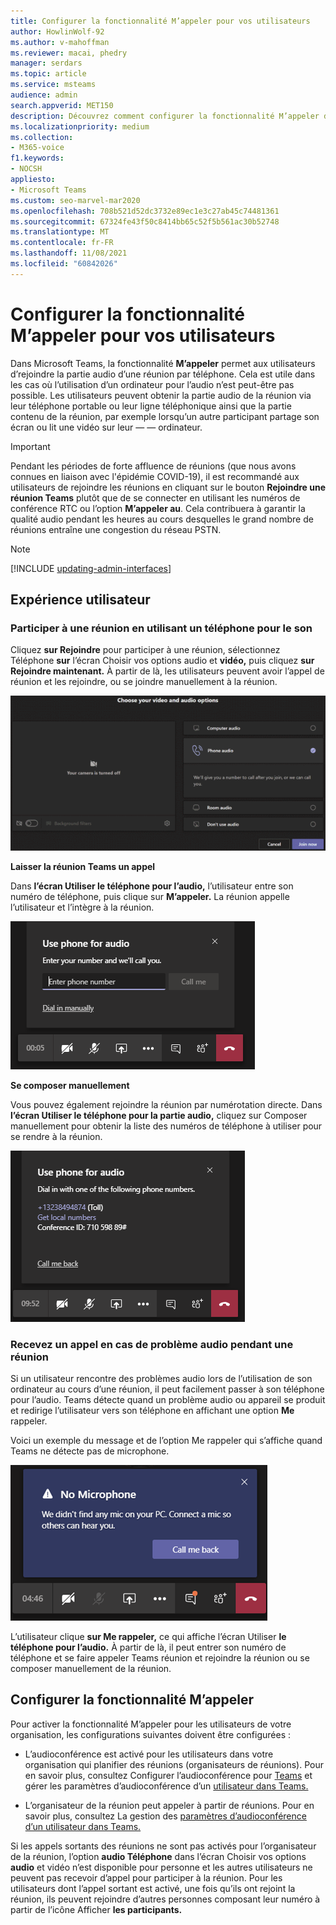 ```yaml
---
title: Configurer la fonctionnalité M’appeler pour vos utilisateurs
author: HowlinWolf-92
ms.author: v-mahoffman
ms.reviewer: macai, phedry
manager: serdars
ms.topic: article
ms.service: msteams
audience: admin
search.appverid: MET150
description: Découvrez comment configurer la fonctionnalité M’appeler dans Teams afin que les utilisateurs ne peuvent pas rejoindre la partie audio par téléphone lorsqu’ils utilisent leur ordinateur pour l’audio.
ms.localizationpriority: medium
ms.collection:
- M365-voice
f1.keywords:
- NOCSH
appliesto:
- Microsoft Teams
ms.custom: seo-marvel-mar2020
ms.openlocfilehash: 708b521d52dc3732e89ec1e3c27ab45c74481361
ms.sourcegitcommit: 67324fe43f50c8414bb65c52f5b561ac30b52748
ms.translationtype: MT
ms.contentlocale: fr-FR
ms.lasthandoff: 11/08/2021
ms.locfileid: "60842026"
---
```

# <a name="set-up-the-call-me-feature-for-your-users"></a>Configurer la fonctionnalité M’appeler pour vos utilisateurs

Dans Microsoft Teams, la fonctionnalité **M’appeler** permet aux utilisateurs d’rejoindre la partie audio d’une réunion par téléphone. Cela est utile dans les cas où l’utilisation d’un ordinateur pour l’audio n’est peut-être pas possible. Les utilisateurs peuvent obtenir la partie audio de la réunion via leur téléphone portable ou leur ligne téléphonique ainsi que la partie contenu de la réunion, par exemple lorsqu’un autre participant partage son écran ou lit une vidéo sur leur &mdash; &mdash; ordinateur.

> [!IMPORTANT]
> 
> Pendant les périodes de forte affluence de réunions (que nous avons connues en liaison avec l'épidémie COVID-19), il est recommandé aux utilisateurs de rejoindre les réunions en cliquant sur le bouton <strong>Rejoindre une réunion Teams</strong> plutôt que de se connecter en utilisant les numéros de conférence RTC ou l’option <strong>M’appeler au</strong>. Cela contribuera à garantir la qualité audio pendant les heures au cours desquelles le grand nombre de réunions entraîne une congestion du réseau PSTN.

> [!NOTE]
> [!INCLUDE [updating-admin-interfaces](includes/updating-admin-interfaces.md)]

## <a name="the-user-experience"></a>Expérience utilisateur

### <a name="join-a-meeting-by-using-phone-for-audio"></a>Participer à une réunion en utilisant un téléphone pour le son

Cliquez **sur Rejoindre** pour participer à une réunion, sélectionnez Téléphone **sur** l’écran Choisir vos options audio et **vidéo,** puis cliquez **sur Rejoindre maintenant.** À partir de là, les utilisateurs peuvent avoir l’appel de réunion et les rejoindre, ou se joindre manuellement à la réunion.

![Capture d’écran de l Téléphone l’option Audio.](media/set-up-the-call-me-feature-for-your-users-phone-audio.png)

**Laisser la réunion Teams un appel**

Dans **l’écran Utiliser le téléphone pour l’audio,** l’utilisateur entre son numéro de téléphone, puis clique sur **M’appeler.** La réunion appelle l’utilisateur et l’intègre à la réunion.

![Capture d’écran de l’option M’appeler sur l’écran Utiliser le téléphone pour l’audio.](media/set-up-the-call-me-feature-for-your-users-call-me.png)

**Se composer manuellement**

Vous pouvez également rejoindre la réunion par numérotation directe. Dans **l’écran Utiliser le téléphone pour la partie audio,** cliquez sur Composer manuellement pour obtenir la liste des numéros de téléphone à utiliser pour se rendre à la réunion. 

![Capture d’écran de l’option Composer manuellement.](media/set-up-the-call-me-feature-for-your-users-dial-in.png)

### <a name="get-a-call-back-when-something-goes-wrong-with-audio-during-a-meeting"></a>Recevez un appel en cas de problème audio pendant une réunion

Si un utilisateur rencontre des problèmes audio lors de l’utilisation de son ordinateur au cours d’une réunion, il peut facilement passer à son téléphone pour l’audio. Teams détecte quand un problème audio ou appareil se produit et redirige l’utilisateur vers son téléphone en affichant une option **Me** rappeler.

Voici un exemple du message  et de l’option Me rappeler qui s’affiche quand Teams ne détecte pas de microphone.

![Capture d’écran de l’option Me rappeler.](media/set-up-the-call-me-feature-for-your-users-no-mic.PNG)

L’utilisateur clique **sur Me rappeler,** ce qui affiche l’écran Utiliser **le téléphone pour l’audio.** À partir de là, il peut entrer son numéro de téléphone et se faire appeler Teams réunion et rejoindre la réunion ou se composer manuellement de la réunion.

## <a name="set-up-the-call-me-feature"></a>Configurer la fonctionnalité M’appeler

Pour activer la fonctionnalité M’appeler pour les utilisateurs de votre organisation, les configurations suivantes doivent être configurées :

- L’audioconférence est activé pour les utilisateurs dans votre organisation qui planifier des réunions (organisateurs de réunions). Pour en savoir plus, consultez Configurer l’audioconférence pour [Teams](set-up-audio-conferencing-in-teams.md) et gérer les paramètres d’audioconférence d’un [utilisateur dans Teams.](manage-the-audio-conferencing-settings-for-a-user-in-teams.md)

- L’organisateur de la réunion peut appeler à partir de réunions. Pour en savoir plus, consultez La gestion des [paramètres d’audioconférence d’un utilisateur dans Teams.](manage-the-audio-conferencing-settings-for-a-user-in-teams.md)

Si les appels sortants des réunions ne sont pas activés pour l’organisateur de la réunion, l’option **audio Téléphone** dans l’écran Choisir vos options **audio** et vidéo n’est disponible pour personne et les autres utilisateurs ne peuvent pas recevoir d’appel pour participer à la réunion. Pour les utilisateurs dont l’appel sortant est activé, une fois qu’ils ont rejoint la réunion, ils peuvent rejoindre d’autres personnes composant leur numéro à partir de l’icône Afficher **les participants.**
